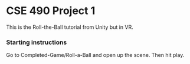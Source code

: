 # CSE 490 Project 1

This is the Roll-the-Ball tutorial from Unity but in VR. 

### Starting instructions

Go to Completed-Game/Roll-a-Ball and open up the scene. Then hit play.  